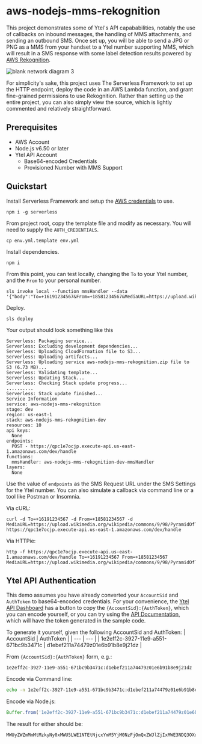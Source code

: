 # aws-nodejs-mms-rekognition

This project demonstrates some of Ytel's API capababilities, notably the use of 
callbacks on inbound messages, the handling of MMS attachments, and sending an outbound SMS. Once set up,
you will be able to send a JPG or PNG as a MMS from your handset to a Ytel
number supporting MMS, which will result in a SMS response with some label detection results powered by
[AWS Rekognition](https://aws.amazon.com/rekognition/). 

![blank network diagram 3](https://user-images.githubusercontent.com/1994863/53393931-8a2fca00-3952-11e9-9c84-90fc6ddfda77.png)


For simplicity's sake, this project uses The Serverless Framework to 
set up the HTTP endpoint, deploy the code in an AWS Lambda function, and grant fine-grained permissions to use Rekognition.
Rather than setting up the entire project, you can also simply view the source, which is lightly commented and relatively straightforward.

## Prerequisites
* AWS Account
* Node.js v6.50 or later
* Ytel API Account
  * Base64-encoded Credentials
  * Provisioned Number with MMS Support

## Quickstart
Install Serverless Framework and setup the [AWS credentials](https://serverless.com/framework/docs/providers/aws/guide/credentials/) to use.
```
npm i -g serverless
```

From project root, copy the template file and modify as necessary. You will need to supply the `AUTH_CREDENTIALS`. 
```
cp env.yml.template env.yml
```

Install dependencies.
```
npm i
```
From this point, you can test locally, changing the `To` to your Ytel number, and the `From` to your personal number.
```
sls invoke local --function mmsHandler --data '{"body":"To=+16191234567&From=+18581234567&MediaURL=https://upload.wikimedia.org/wikipedia/commons/9/98/PyramidOfTheMoonTeotihuacan.jpg"}'
```
Deploy.
```
sls deploy
```
Your output should look something like this
```
Serverless: Packaging service...
Serverless: Excluding development dependencies...
Serverless: Uploading CloudFormation file to S3...
Serverless: Uploading artifacts...
Serverless: Uploading service aws-nodejs-mms-rekognition.zip file to S3 (6.73 MB)...
Serverless: Validating template...
Serverless: Updating Stack...
Serverless: Checking Stack update progress...
..........
Serverless: Stack update finished...
Service Information
service: aws-nodejs-mms-rekognition
stage: dev
region: us-east-1
stack: aws-nodejs-mms-rekognition-dev
resources: 10
api keys:
  None
endpoints:
  POST - https://qpc1e7ocjp.execute-api.us-east-1.amazonaws.com/dev/handle
functions:
  mmsHandler: aws-nodejs-mms-rekognition-dev-mmsHandler
layers:
  None
```
Use the value of `endpoints` as the SMS Request URL under the SMS Settings for the Ytel number. You can also simulate a callback via command line or a tool like Postman or Insomnia.

Via cURL:
```
curl -d To=+16191234567 -d From=+18581234567 -d MediaURL=https://upload.wikimedia.org/wikipedia/commons/9/98/PyramidOfTheMoonTeotihuacan.jpg https://qpc1e7ocjp.execute-api.us-east-1.amazonaws.com/dev/handle
```

Via HTTPie:
```
http -f https://qpc1e7ocjp.execute-api.us-east-1.amazonaws.com/dev/handle To=+16191234567 From=+18581234567 MediaURL=https://upload.wikimedia.org/wikipedia/commons/9/98/PyramidOfTheMoonTeotihuacan.jpg
```

## Ytel API Authentication

This demo assumes you have already converted your `AccountSid` and `AuthToken` to base64-encoded credentials. For your convenience, the [Ytel API Dashboard](https://portal.ytel.com/docs/v3/Dashboard/index) has a button to copy the `{AccountSid}:{AuthToken}`, which you can encode yourself, or you can try using the [API Documentation](https://docs.ytel.com/reference/sms#sendsms), which will have the token generated in the sample code.

To generate it yourself, given the following AccountSid and AuthToken:
| AccountSid | AuthToken |
| --- | --- |
| 1e2eff2c-3927-11e9-a551-671bc9b3471c | d1ebef211a74479z01e6b91b8e9j21dz |

From `{AccountSid}:{AuthToken}` form, e.g.:
```
1e2eff2c-3927-11e9-a551-671bc9b3471c:d1ebef211a74479z01e6b91b8e9j21dz
```

Encode via Command line:
```sh
echo -n 1e2eff2c-3927-11e9-a551-671bc9b3471c:d1ebef211a74479z01e6b91b8e9j21dz | base64 -w 0
```

Encode via Node.js:
```javascript
Buffer.from('1e2eff2c-3927-11e9-a551-671bc9b3471c:d1ebef211a74479z01e6b91b8e9j21dz').toString('base64');
```
The result for either should be:
```
MWUyZWZmMmMtMzkyNy0xMWU5LWE1NTEtNjcxYmM5YjM0NzFjOmQxZWJlZjIxMWE3NDQ3OXowMWU2YjkxYjhlOWoyMWR6
```

